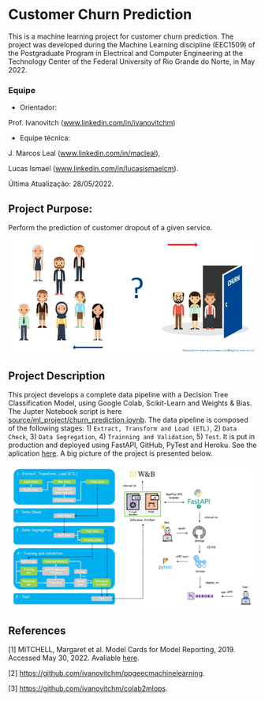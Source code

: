 # Customer Churn Prediction
This is a machine learning project for customer churn prediction.
The project was developed during the Machine Learning discipline (EEC1509) of the Postgraduate Program in Electrical and Computer Engineering at the Technology Center of the Federal University of Rio Grande do Norte, in May 2022.

### Equipe
 - Orientador: 

Prof. Ivanovitch (www.linkedin.com/in/ivanovitchm)

 - Equipe técnica: 

J. Marcos Leal (www.linkedin.com/in/macleal), 

Lucas Ismael (www.linkedin.com/in/lucasismaelcm).

Última Atualização: 28/05/2022.

## Project Purpose:
Perform the prediction of customer dropout of a given service.

<center><img width="800" src="images/churn.jpg"></center>

## Project Description
This project develops a complete data pipeline with a Decision Tree Classification Model, using Google Colab, Scikit-Learn and Weights & Bias. The Jupter Notebook script is here [source/ml_project/churn_prediction.ipynb](https://github.com/jmacleal/customer_churn_prediction/blob/main/source/ml_project/churn_prediction.ipynb).
The data pipeline is composed of the following stages: 1) ``Extract, Transform and Load (ETL)``, 2) ``Data Check``, 3) ``Data Segregation``, 4) ``Trainning and Validation``, 5) ``Test``.
It is put in production and deployed using FastAPI, GitHub, PyTest and Heroku. See the aplication [here](https://customer--churn--prediction.herokuapp.com/docs).
A big picture of the project is presented below.

<center><img width="800" src="images/bigPicture.jpg"></center>

## References
[1] MITCHELL, Margaret et al. Model Cards for Model Reporting, 2019. Accessed May 30, 2022. Avaliable [here](https://arxiv.org/abs/1810.03993).

[2] https://github.com/ivanovitchm/ppgeecmachinelearning.

[3] https://github.com/ivanovitchm/colab2mlops.

